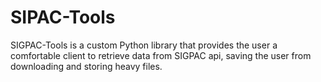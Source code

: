 # SIPAC-Tools
SIGPAC-Tools is a custom Python library that provides the user a comfortable client to retrieve data from SIGPAC api, saving the user from downloading and storing heavy files.
